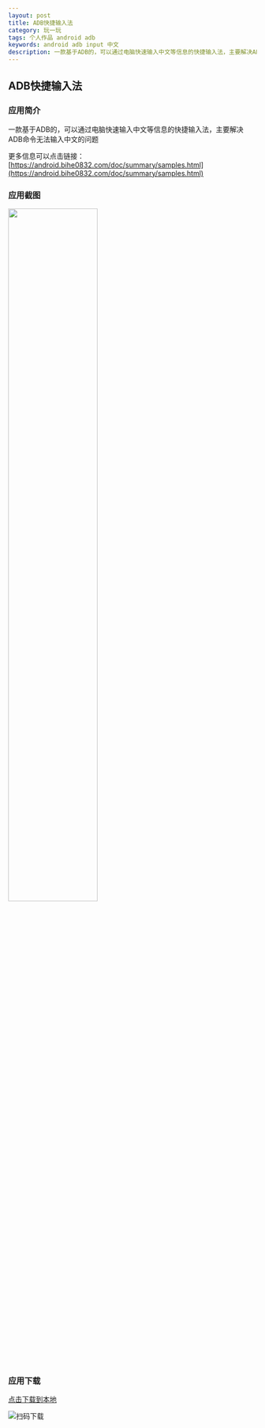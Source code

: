 ```yaml
---
layout: post
title: ADB快捷输入法
category: 玩一玩
tags: 个人作品 android adb
keywords: android adb input 中文
description: 一款基于ADB的，可以通过电脑快速输入中文等信息的快捷输入法，主要解决ADB命令无法输入中文的问题
---
```


## ADB快捷输入法

### 应用简介
    
一款基于ADB的，可以通过电脑快速输入中文等信息的快捷输入法，主要解决ADB命令无法输入中文的问题

更多信息可以点击链接：[https://android.bihe0832.com/doc/summary/samples.html](https://android.bihe0832.com/doc/summary/samples.html)

### 应用截图

<img src="https://android.bihe0832.com/doc/summary/input.png" width="60%" />

### 应用下载

[点击下载到本地](https://cdn.bihe0832.com/app/release/ZINPUT_official.apk)

![扫码下载](https://api.qrserver.com/v1/create-qr-code/?size=120x120&data=https://cdn.bihe0832.com/app/release/ZINPUT_official.apk)
